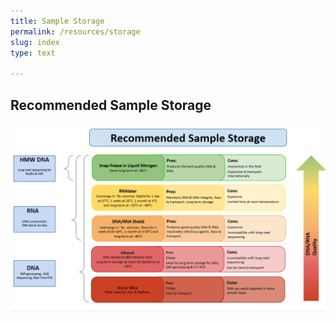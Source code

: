 ```yaml
---
title: Sample Storage
permalink: /resources/storage
slug: index
type: text

---
```


## Recommended Sample Storage

![](/assets/images/storage.png)